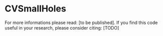 # CVSmallHoles

For more informations please read: [to be published].
If you find this code useful in your research, please consider citing: [TODO]

